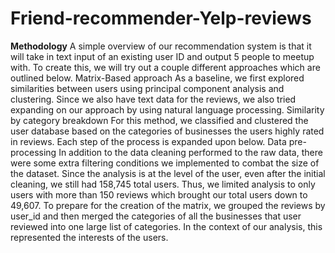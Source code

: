 # Friend-recommender-Yelp-reviews

**Methodology**
A simple overview of our recommendation system is that it will take in text input of an existing
user ID and output 5 people to meetup with. To create this, we will try out a couple different
approaches which are outlined below.
Matrix-Based approach
As a baseline, we first explored similarities between users using principal component analysis
and clustering. Since we also have text data for the reviews, we also tried expanding on our
approach by using natural language processing.
Similarity by category breakdown
For this method, we classified and clustered the user database based on the categories of
businesses the users highly rated in reviews. Each step of the process is expanded upon below.
Data pre-processing
In addition to the data cleaning performed to the raw data, there were some extra filtering
conditions we implemented to combat the size of the dataset. Since the analysis is at the level
of the user, even after the initial cleaning, we still had 158,745 total users. Thus, we limited
analysis to only users with more than 150 reviews which brought our total users down to 49,607.
To prepare for the creation of the matrix, we grouped the reviews by user_id and then merged
the categories of all the businesses that user reviewed into one large list of categories. In the
context of our analysis, this represented the interests of the users.
